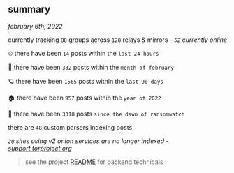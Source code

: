 
## summary
_february 6th, 2022_

currently tracking `88` groups across `128` relays & mirrors - _`52` currently online_

⏲ there have been `14` posts within the `last 24 hours`

🦈 there have been `332` posts within the `month of february`

🪐 there have been `1565` posts within the `last 90 days`

🏚 there have been `957` posts within the `year of 2022`

🦕 there have been `3318` posts `since the dawn of ransomwatch`

there are `48` custom parsers indexing posts

_`20` sites using v2 onion services are no longer indexed - [support.torproject.org](https://support.torproject.org/onionservices/v2-deprecation/)_

> see the project [README](https://github.com/thetanz/ransomwatch#ransomwatch--) for backend technicals
